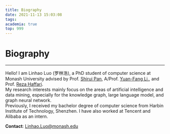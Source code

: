 ```yaml
---
title: Biography
date: 2021-11-13 15:03:08
tags:
academia: true
top: 999
---
```


# Biography
----
Hello! I am Linhao Luo (罗林浩), a PhD student of computer science at Monash University advised by Prof. [Shirui Pan](https://shiruipan.github.io/), A/Prof. [Yuan-Fang Li.](https://users.monash.edu.au/~yli/), and Prof. [Reza Haffari](https://users.monash.edu.au/~gholamrh/).  
My research interests mainly focus on the areas of artificial intelligence and data mining, especially for the knowledge graph, large language model, and graph neural network.  
Previously, I received my bachelor degree of computer science from Harbin Institute of Technology, Shenzhen. I have also worked at Tencent and Alibaba as an intern.

**Contact**: [Linhao.Luo@monash.edu](mailto:Linhao.Luo@monash.edu)

